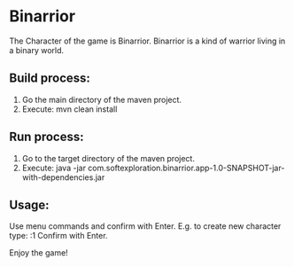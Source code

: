 # Binarrior
The Character of the game is Binarrior. Binarrior is a kind of warrior living in a binary world.

## Build process:
1. Go the main directory of the maven project.
2. Execute: mvn clean install

## Run process:
1. Go to the target directory of the maven project.
2. Execute: java -jar com.softexploration.binarrior.app-1.0-SNAPSHOT-jar-with-dependencies.jar

## Usage:
Use menu commands and confirm with Enter. E.g. to create new character type: 
:1
Confirm with Enter.

Enjoy the game!

